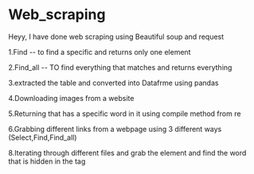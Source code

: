 # Web_scraping

Heyy, I have done web scraping using Beautiful soup and request  

1.Find        -- to find a specific and returns only one element

2.Find_all    -- TO find everything that matches and returns everything  

3.extracted the table and converted into Datafrme using pandas 

4.Downloading images from a website

5.Returning that has a specific word in it using compile method from re

6.Grabbing different links from a webpage using 3 different ways (Select,Find,Find_all)

8.Iterating through different files and grab the element and find the word that is hidden in the tag
